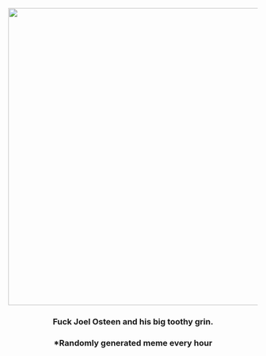 <p align="center">
        <img src="https://i.imgur.com/rxlpdZu.jpg" width="600" height="600">
        </p>
        <h3 align="center">Fuck Joel Osteen and his big toothy grin.</h3>
        <h3 align="center">*Randomly generated meme every hour</h3>
    